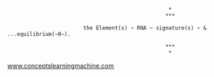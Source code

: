 


                                                       *
                                                      ***

                            the Element(s) ~ RNA ~ signature(s) ~ & ...equilibrium(~0~).
               
                                                      ***
                                                       *
                                              
www.conceptslearningmachine.com
